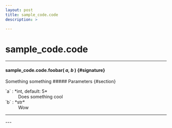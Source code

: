 ```yaml
---
layout: post
title: sample_code.code
description: >
  
---
```


# sample_code.code
---
#### **sample_code.code.foobar(** *a, b*  **)** {#signature}

<div class='desc' markdown="1">
Something something
##### Parameters {#section}

<dl>
<dt markdown='1'>`a` : *int, default: 5*
</dt>
	<dd markdown='1'> Does something cool 
</dd>

<dt markdown='1'>`b` : *str*
</dt>
	<dd markdown='1'> Wow 
</dd>

</dl>

---
</div><div class='desc' markdown="1">
---
</div>